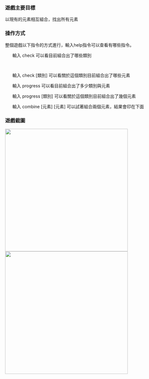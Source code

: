 <h3><b>遊戲主要目標</b></h3>
<p>以現有的元素相互組合，找出所有元素</p>
<h3><b>操作方式</b></h3>
<p>整個遊戲以下指令的方式進行，輸入help指令可以查看有哪些指令。</p>
<lu>
  <ul>輸入 check 可以看目前組合出了哪些類別</ul>
  <ul>輸入 check [類別] 可以看關於這個類別目前組合出了哪些元素</ul>
  <ul>輸入 progress 可以看目前組合出了多少類別與元素</ul>
  <ul>輸入 progress [類別] 可以看關於這個類別目前組合出了幾個元素</ul>
  <ul>輸入 combine [元素] [元素] 可以試著組合兩個元素，結果會印在下面</ul>
</lu>
<h3><b>遊戲截圖</b></h3>
<p float="left">
<img src="https://i.imgur.com/c6FhTEE.png" width="400px"/>
<img src="https://i.imgur.com/LO5w15x.png" width="400px"/>
</p>
